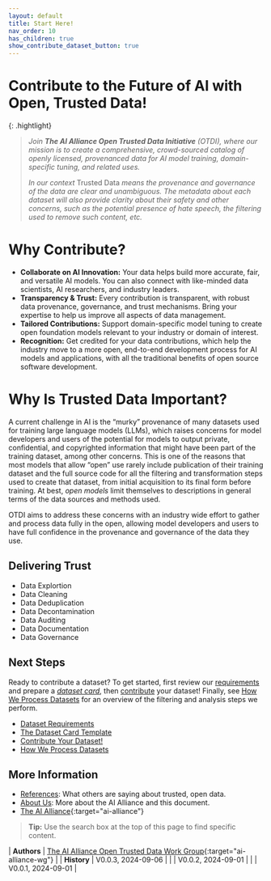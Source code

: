 ```yaml
---
layout: default
title: Start Here!
nav_order: 10
has_children: true
show_contribute_dataset_button: true
---
```


# Contribute to the Future of AI with Open, Trusted Data!

{: .hightlight}
> _Join **The AI Alliance Open Trusted Data Initiative** (OTDI), where our mission is to create a comprehensive, crowd-sourced catalog of openly licensed, provenanced data for AI model training, domain-specific tuning, and related uses._
>
> _In our context_ Trusted Data _means the provenance and governance of the data are clear and unambiguous. The metadata about each dataset will also provide clarity about their safety and other concerns, such as the potential presence of hate speech, the filtering used to remove such content, etc._

# Why Contribute?

* **Collaborate on AI Innovation:** Your data helps build more accurate, fair, and versatile AI models. You can also connect with like-minded data scientists, AI researchers, and industry leaders.
* **Transparency & Trust:** Every contribution is transparent, with robust data provenance, governance, and trust mechanisms. Bring your expertise to help us improve all aspects of data management.
* **Tailored Contributions:** Support domain-specific model tuning to create open foundation models relevant to your industry or domain of interest.
* **Recognition:** Get credited for your data contributions, which help the industry move to a more open, end-to-end development process for AI models and applications, with all the traditional benefits of open source software development.

# Why Is Trusted Data Important?

A current challenge in AI is the &ldquo;murky&rdquo; provenance of many datasets used for training large language models (LLMs), which raises concerns for model developers and users of the potential for models to output private, confidential, and copyrighted information that might have been part of the training dataset, among other concerns. This is one of the reasons that most models that allow &ldquo;open&rdquo; use rarely include publication of their training dataset and the full source code for all the filtering and transformation steps used to create that dataset, from initial acquisition to its final form before training. At best, _open models_ limit themselves to descriptions in general terms of the data sources and methods used.

OTDI aims to address these concerns with an industry wide effort to gather and process data fully in the open, allowing model developers and users to have full confidence in the provenance and governance of the data they use.

## Delivering Trust

* Data Explortion
* Data Cleaning
* Data Deduplication
* Data Decontamination
* Data Auditing
* Data Documentation
* Data Governance

## Next Steps

Ready to contribute a dataset? To get started, first review our [requirements]({{site.baseurl}}/dataset-requirements/dataset-requirements) and prepare a [_dataset card_]({{site.baseurl}}/dataset-requirements/dataset-card-template), then [contribute]({{site.baseurl}}/contributing) your dataset! Finally, see [How We Process Datasets]({{site.baseurl}}/our-processing) for an overview of the filtering and analysis steps we perform.

* [Dataset Requirements]({{site.baseurl}}/dataset-requirements/dataset-requirements)
* [The Dataset Card Template]({{site.baseurl}}/dataset-requirements/dataset-card-template)
* [Contribute Your Dataset!]({{site.baseurl}}/contributing)
* [How We Process Datasets]({{site.baseurl}}/our-processing)

## More Information

* [References]({{site.baseurl}}/references): What others are saying about trusted, open data.
* [About Us]({{site.baseurl}}/about): More about the AI Alliance and this document.
* [The AI Alliance](https://thealliance.ai){:target="ai-alliance"}

> **Tip:** Use the search box at the top of this page to find specific content.

| **Authors** | [The AI Alliance Open Trusted Data Work Group](https://thealliance.ai/focusareas/foundation-models){:target="ai-alliance-wg"} |
| **History** | V0.0.3, 2024-09-06 |
|             | V0.0.2, 2024-09-01 |
|             | V0.0.1, 2024-09-01 |
